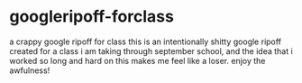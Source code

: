 # googleripoff-forclass
a crappy google ripoff for class
this is an intentionally shitty google ripoff created for a class i am taking through september school, 
and the idea that i worked so long and hard on this makes me feel like a loser. enjoy the awfulness!
